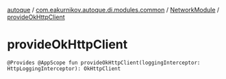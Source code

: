 [autoque](../../index.md) / [com.eakurnikov.autoque.di.modules.common](../index.md) / [NetworkModule](index.md) / [provideOkHttpClient](./provide-ok-http-client.md)

# provideOkHttpClient

`@Provides @AppScope fun provideOkHttpClient(loggingInterceptor: HttpLoggingInterceptor): OkHttpClient`